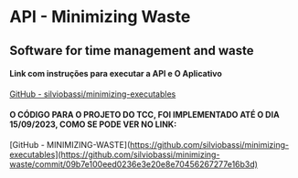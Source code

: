 # API - Minimizing Waste

## Software for time management and waste

#### Link com instruções para executar a API e O Aplicativo

[GitHub - silviobassi/minimizing-executables](https://github.com/silviobassi/minimizing-executables)

#### O CÓDIGO PARA O PROJETO DO TCC, FOI IMPLEMENTADO ATÉ O DIA 15/09/2023, COMO SE PODE VER NO LINK:

[GitHub - MINIMIZING-WASTE](https://github.com/silviobassi/minimizing-executables](https://github.com/silviobassi/minimizing-waste/commit/09b7e100eed0236e3e20e8e70456267277e16b3d)


